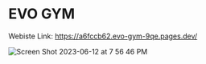# EVO GYM






Webiste Link: https://a6fccb62.evo-gym-9qe.pages.dev/

![Screen Shot 2023-06-12 at 7 56 46 PM](https://github.com/Seif-Mamdouh/EVO-GYM/assets/55955558/b751aedf-e843-4ac0-934d-77a8173ca0bf)
